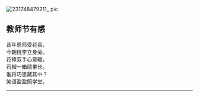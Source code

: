 ![231748479211_ pic](https://github.com/user-attachments/assets/dca23cfc-4e78-4be1-a927-3bd73a310045)


## 教师节有感

昔年恩师受花香，  
今朝桃李立身旁。  
花捧双手心意暖，  
石榴一箱硕果长。  
谁将巧思藏其中？  
笑语盈盈照学堂。

---

